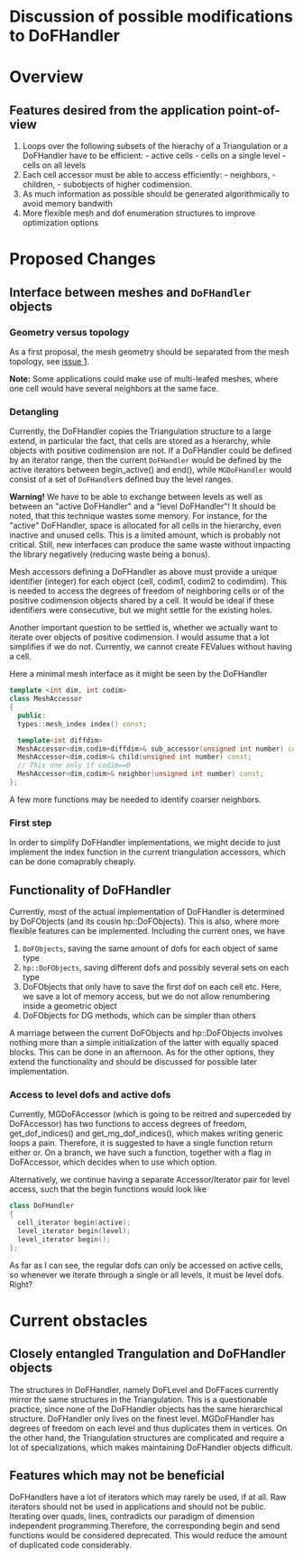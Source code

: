 # Discussion of possible modifications to DoFHandler

<!-- No auto-Table of Contents support! -->
# Overview

## Features desired from the application point-of-view

  1. Loops over the following subsets of the hierachy of a Triangulation or a DoFHandler have to be efficient:
    - active cells
    - cells on a single level
    - cells on all levels
  1. Each cell accessor must be able to access efficiently:
    - neighbors,
    - children,
    - subobjects of higher codimension.
  1. As much information as possible should be generated algorithmically to avoid memory bandwith
  1. More flexible mesh and dof enumeration structures to improve optimization options

# Proposed Changes

## Interface between meshes and `DoFHandler` objects

### Geometry versus topology

As a first proposal, the mesh geometry should be separated from the mesh topology, see [issue 1](https://github.com/dealii/dealii/issues#issue/1).

<b>Note:</b> Some applications could make use of multi-leafed meshes, where one cell would have several neighbors at the same face. 

### Detangling

Currently, the DoFHandler copies the Triangulation structure to a large extend, in particular the fact, that cells are stored as a hierarchy, while objects with positive codimension are not. If a DoFHandler could be defined by an iterator range, then the current `DoFHandler` would be defined by the active iterators between begin_active() and end(), while `MGDoFHandler` would consist of a set of `DoFHandler`s defined buy the level ranges.

**Warning!** We have to be able to exchange between levels as well as between an "active DoFHandler" and a "level DoFHandler"!
It should be noted, that this technique wastes some memory. For instance, for the "active" DoFHandler, space is allocated for all cells in the hierarchy, even inactive and unused cells. This is a limited amount, which is probably not critical. Still, new interfaces can produce the same waste without impacting the library negatively (reducing waste being a bonus).

Mesh accessors defining a DoFHandler as above must provide a unique identifier (integer) for each object (cell, codim1, codim2 to codimdim). This is needed to access the degrees of freedom of neighboring cells or of the positive codimension objects shared by a cell. It would be ideal if these identifiers were consecutive, but we might settle for the existing holes.

Another important question to be settled is, whether we actually want to iterate over objects of positive codimension. I would assume that a lot simplifies if we do not. Currently, we cannot create FEValues without having a cell.

Here a minimal mesh interface as it might be seen by the DoFHandler

```cpp
template <int dim, int codim>
class MeshAccessor
{
  public:
  types::mesh_index index() const;

  template<int diffdim>
  MeshAccessor<dim,codim+diffdim>& sub_accessor(unsigned int number) const;
  MeshAccessor<dim,codim>& child(unsigned int number) const;
  // This one only if codim==0
  MeshAccessor<dim,codim>& neighbor(unsigned int number) const;
};
```

A few more functions may be needed to identify coarser neighbors.

### First step

In order to simplify DoFHandler implementations, we might decide to just implement the index function in the current triangulation accessors, which can be done comaprably cheaply.

## Functionality of DoFHandler

Currently, most of the actual implementation of DoFHandler is determined by DoFObjects (and its cousin hp::DoFObjects). This is also, where more flexible features can be implemented. Including the current ones, we have

  1. `DoFObjects`, saving the same amount of dofs for each object of same type
  1. `hp::DoFObjects`, saving different dofs and possibly several sets on each type
  1. DoFObjects that only have to save the first dof on each cell etc. Here, we save a lot of memory access, but we do not allow renumbering inside a geometric object
  1. DoFObjects for DG methods, which can be simpler than others

A marriage between the current DoFObjects and hp::DoFObjects involves nothing more than a simple initialization of the latter with equally spaced blocks. This can be done in an afternoon. As for the other options, they extend the functionality and should be discussed for possible later implementation.

### Access to level dofs and active dofs

Currently, MGDoFAccessor (which is going to be reitred and superceded by DoFAccessor) has two functions to access degrees of freedom, get_dof_indices() and get_mg_dof_indices(), which makes writing generic loops a pain. Therefore, it is suggested to have a single function return either or. On a branch, we have such a function, together with a flag in DoFAccessor, which decides when to use which option.

Alternatively, we continue having a separate Accessor/Iterator pair for level access, such that the begin functions would look like

```cpp
class DoFHandler
{
  cell_iterator begin(active);
  level_iterator begin(level);
  level_iterator begin();
};
```

As far as I can see, the regular dofs can only be accessed on active cells, so whenever we iterate through a single or all levels, it must be level dofs. Right?

# Current obstacles

## Closely entangled Trangulation and DoFHandler objects

The structures in DoFHandler, namely DoFLevel and DoFFaces currently mirror the same structures in the Triangulation. This is a questionable practice, since none of the DoFHandler objects has the same hierarchical structure. DoFHandler only lives on the finest level. MGDoFHandler has degrees of freedom on each level and thus duplicates them in vertices.
On the other hand, the Triangulation structures are complicated and require a lot of specializations, which makes maintaining DoFHandler objects difficult.

## Features which may not be beneficial

DoFHandlers have a lot of iterators which may rarely be used, if at all. Raw iterators should not be used in applications and should not be public.
Iterating over quads, lines, contradicts our paradigm of dimension independent programming.Therefore, the corresponding begin and send functions would be considered deprecated. This would reduce the amount of duplicated code considerably.